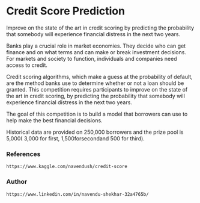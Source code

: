 # Credit Score Prediction

Improve on the state of the art in credit scoring by predicting the probability that somebody will experience financial distress in the next two years.

Banks play a crucial role in market economies. They decide who can get finance and on what terms and can make or break investment decisions. For markets and society to function, individuals and companies need access to credit.

Credit scoring algorithms, which make a guess at the probability of default, are the method banks use to determine whether or not a loan should be granted. This competition requires participants to improve on the state of the art in credit scoring, by predicting the probability that somebody will experience financial distress in the next two years.

The goal of this competition is to build a model that borrowers can use to help make the best financial decisions.

Historical data are provided on 250,000 borrowers and the prize pool is  5,000( 3,000 for first,  1,500forsecondand 500 for third).


### References 

    https://www.kaggle.com/navendush/credit-score

### Author 

    https://www.linkedin.com/in/navendu-shekhar-32a4765b/
